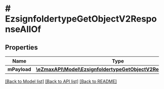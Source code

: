 # # EzsignfoldertypeGetObjectV2ResponseAllOf

## Properties

Name | Type | Description | Notes
------------ | ------------- | ------------- | -------------
**mPayload** | [**\eZmaxAPI\Model\EzsignfoldertypeGetObjectV2ResponseMPayload**](EzsignfoldertypeGetObjectV2ResponseMPayload.md) |  |

[[Back to Model list]](../../README.md#models) [[Back to API list]](../../README.md#endpoints) [[Back to README]](../../README.md)
